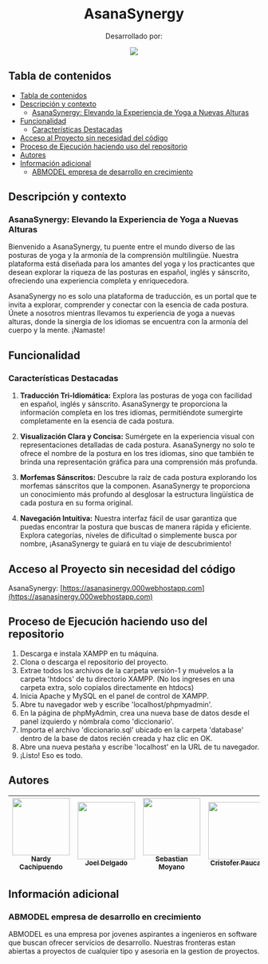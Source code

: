 <h1 align="center"> AsanaSynergy</h1>
<p align="center"> Desarrollado por: </p>
<p align="center">
   <img src="https://i.postimg.cc/GmZqhrCS/ABMODEL.jpg"/>
</p>

## Tabla de contenidos

- [Tabla de contenidos](#tabla-de-contenidos)
- [Descripción y contexto](#descripción-y-contexto)
  - [AsanaSynergy: Elevando la Experiencia de Yoga a Nuevas Alturas](#asanasynergy-elevando-la-experiencia-de-yoga-a-nuevas-alturas)
- [Funcionalidad](#funcionalidad)
  - [Características Destacadas](#características-destacadas)
- [Acceso al Proyecto sin necesidad del código](#acceso-al-proyecto-sin-necesidad-del-código)
- [Proceso de Ejecución haciendo uso del repositorio](#proceso-de-ejecución-haciendo-uso-del-repositorio)
- [Autores](#autores)
- [Información adicional](#información-adicional)
  - [ABMODEL empresa de desarrollo en crecimiento](#abmodel-empresa-de-desarrollo-en-crecimiento)

## Descripción y contexto

### AsanaSynergy: Elevando la Experiencia de Yoga a Nuevas Alturas

Bienvenido a AsanaSynergy, tu puente entre el mundo diverso de las posturas de yoga y la armonía de la comprensión multilingüe. Nuestra plataforma está diseñada para los amantes del yoga y los practicantes que desean explorar la riqueza de las posturas en español, inglés y sánscrito, ofreciendo una experiencia completa y enriquecedora.

AsanaSynergy no es solo una plataforma de traducción, es un portal que te invita a explorar, comprender y conectar con la esencia de cada postura. Únete a nosotros mientras llevamos tu experiencia de yoga a nuevas alturas, donde la sinergia de los idiomas se encuentra con la armonía del cuerpo y la mente. ¡Namaste!

## Funcionalidad

### Características Destacadas

1. **Traducción Tri-Idiomática:**
   Explora las posturas de yoga con facilidad en español, inglés y sánscrito. AsanaSynergy te proporciona la información completa en los tres idiomas, permitiéndote sumergirte completamente en la esencia de cada postura.

2. **Visualización Clara y Concisa:**
   Sumérgete en la experiencia visual con representaciones detalladas de cada postura. AsanaSynergy no solo te ofrece el nombre de la postura en los tres idiomas, sino que también te brinda una representación gráfica para una comprensión más profunda.

3. **Morfemas Sánscritos:**
   Descubre la raíz de cada postura explorando los morfemas sánscritos que la componen. AsanaSynergy te proporciona un conocimiento más profundo al desglosar la estructura lingüística de cada postura en su forma original.

4. **Navegación Intuitiva:**
   Nuestra interfaz fácil de usar garantiza que puedas encontrar la postura que buscas de manera rápida y eficiente. Explora categorías, niveles de dificultad o simplemente busca por nombre, ¡AsanaSynergy te guiará en tu viaje de descubrimiento!

## Acceso al Proyecto sin necesidad del código

AsanaSynergy: [https://asanasinergy.000webhostapp.com](https://asanasinergy.000webhostapp.com)

## Proceso de Ejecución haciendo uso del repositorio

1. Descarga e instala XAMPP en tu máquina.
2. Clona o descarga el repositorio del proyecto.
3. Extrae todos los archivos de la carpeta versión-1 y muévelos a la carpeta 'htdocs' de tu directorio XAMPP. (No los ingreses en una carpeta extra, solo copialos directamente en htdocs)
4. Inicia Apache y MySQL en el panel de control de XAMPP.
5. Abre tu navegador web y escribe 'localhost/phpmyadmin'.
6. En la página de phpMyAdmin, crea una nueva base de datos desde el panel izquierdo y nómbrala como 'diccionario'.
7. Importa el archivo 'diccionario.sql' ubicado en la carpeta 'database' dentro de la base de datos recién creada y haz clic en OK. 
8. Abre una nueva pestaña y escribe 'localhost' en la URL de tu navegador.
9. ¡Listo! Eso es todo.

## Autores

| [<img src="https://i.postimg.cc/G29HqXq0/image-2023-12-08-224726114.png" width=115><br><sub>Nardy Cachipuendo</sub>](https://github.com/desnes) |  [<img src="https://i.postimg.cc/DwHfd180/image-2023-12-08-224926109.png" width=115><br><sub>Joel Delgado</sub>](https://github.com/JoelDelgado246) | [<img src="https://i.postimg.cc/gJ5PdsdP/Sebastian.jpg" width=115><br><sub>Sebastian Moyano</sub>](https://github.com/WSebastianML) |  [<img src="https://avatars.githubusercontent.com/u/151577243?v=4" width=115><br><sub>Cristofer Paucar</sub>](https://github.com/Cristof10) |  [<img src="https://i.postimg.cc/4d8p3KFG/image-2023-12-08-224641740.png" width=115><br><sub>Nathaly Simba</sub>](https://github.com/Nathaly07) 
| :---: | :---: | :---: | :---: | :---: |

## Información adicional

### ABMODEL empresa de desarrollo en crecimiento

ABMODEL es una empresa por jovenes aspirantes a ingenieros en software que buscan ofrecer servicios de desarrollo. Nuestras fronteras estan abiertas a proyectos de cualquier tipo y asesoria en la gestion de proyectos.
